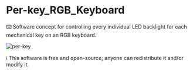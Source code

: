 # Per-key_RGB_Keyboard

⌨️ Software concept for controlling every individual LED backlight for each mechanical key on an RGB keyboard.

![per-key](https://github.com/sourceduty/Per-key_RGB_Keyboard/assets/123030236/2ecc44cc-d278-4a3c-8ff6-cf4b2c792861)

ℹ️ This software is free and open-source; anyone can redistribute it and/or modify it.
